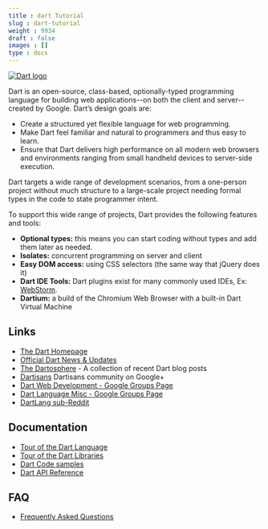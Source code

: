 ```yaml
---
title : dart Tutorial
slug : dart-tutorial
weight : 9934
draft : false
images : []
type : docs
---
```


[![Dart logo][1]][1]

Dart is an open-source, class-based, optionally-typed programming language for building web applications--on both the client and server--created by Google. Dart’s design goals are:

 - Create a structured yet flexible language for web programming.
 - Make Dart feel familiar and natural to programmers and thus easy to learn.
 - Ensure that Dart delivers high performance on all modern web browsers and environments ranging from small handheld devices to server-side execution.

Dart targets a wide range of development scenarios, from a one-person project without much structure to a large-scale project needing formal types in the code to state programmer intent. 

To support this wide range of projects, Dart provides the following features and tools:

 - **Optional types:** this means you can start coding without types and add them later as needed. 
 - **Isolates:** concurrent programming on server and client
 - **Easy DOM access:** using CSS selectors (the same way that jQuery does it)
 - **Dart IDE Tools:** Dart plugins exist for many commonly used IDEs, Ex: [WebStorm](https://webdev.dartlang.org/tools/webstorm).
 - **Dartium:** a build of the Chromium Web Browser with a built-in Dart Virtual Machine

## Links ##

 * [The Dart Homepage](http://www.dartlang.org)
 * [Official Dart News & Updates](http://news.dartlang.org)
 * [The Dartosphere](http://www.dartosphere.org) - A collection of recent Dart blog posts
 * [Dartisans](https://plus.google.com/communities/114566943291919232850) Dartisans community on Google+
 * [Dart Web Development - Google Groups Page][2]
 * [Dart Language Misc - Google Groups Page](https://groups.google.com/a/dartlang.org/forum/#!forum/misc)
 * [DartLang sub-Reddit](http://www.reddit.com/r/dartlang/)

## Documentation ##

 * [Tour of the Dart Language](http://www.dartlang.org/docs/dart-up-and-running/contents/ch02.html)
 * [Tour of the Dart Libraries](http://www.dartlang.org/docs/dart-up-and-running/contents/ch03.html)
 * [Dart Code samples](http://try.dartlang.org/)
 * [Dart API Reference](http://api.dartlang.org/docs/releases/latest/)

## FAQ ##
 * [Frequently Asked Questions][3]



  [2]: https://groups.google.com/a/dartlang.org/forum/#!forum/web
  [3]: https://www.dartlang.org/support/faq.html


  [1]: http://i.stack.imgur.com/aO6KF.png

